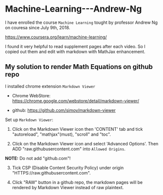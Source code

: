 # Machine-Learning---Andrew-Ng

I have enrolled the course `Machine Learning` tought by professor Andrew Ng on couresa since July 9th, 2018. 

https://www.coursera.org/learn/machine-learning/

I found it very helpful to read supplement pages after each video. So I copied out them and edit with markdown with MathJax enhancement. 


## My solution to render Math Equations on github repo

I installed chrome extension `Markdown Viewer` 

- Chrome WebStore: 
    https://chrome.google.com/webstore/detail/markdown-viewer/

- github: 
    https://github.com/simov/markdown-viewer

Set up `Markdown Viewer`: 

1. Click on the Markdown Viewer icon then 'CONTENT' tab and tick "autoreload", "mathjax"(must), "scroll" and "toc". 

2. Click on the Markdown Viewer icon and select 'Advanced Options'. Then ADD "raw.githubusercontent.com" into `Allowed Origins`. 

**NOTE:** Do not add "github.com"! 

3. Tick CSP (Disable Content Security Policy) under origin "HTTPS://raw.githubusercontent.com". 

4. Click "RAW" button in a github repo, the markdown pages will be rendered by Markdown Viewer instead of raw plaintext. 
